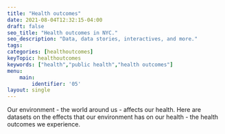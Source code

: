 ```yaml
---
title: "Health outcomes"
date: 2021-08-04T12:32:15-04:00
draft: false
seo_title: "Health outcomes in NYC."
seo_description: "Data, data stories, interactives, and more."
tags: 
categories: [healthoutcomes]
keyTopic: healthoutcomes
keywords: ["health","public health","health outcomes"]
menu:
    main:
        identifier: '05'
layout: single
---
```


Our environment - the world around us - affects our health. Here are datasets on the effects that our environment has on our health - the health outcomes we experience. 
